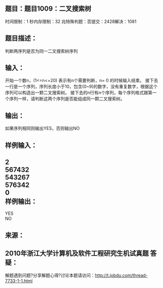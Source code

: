 题目：题目1009：二叉搜索树
-----------
时间限制：1 秒内存限制：32 兆特殊判题：否提交：2428解决：1081

题目描述：
-----------
判断两序列是否为同一二叉搜索树序列

输入：
-----------
开始一个数n，(1<=n<=20) 表示有n个需要判断，n= 0 的时候输入结束。
接下去一行是一个序列，序列长度小于10，包含(0~9)的数字，没有重复数字，根据这个序列可以构造出一颗二叉搜索树。
接下去的n行有n个序列，每个序列格式跟第一个序列一样，请判断这两个序列是否能组成同一颗二叉搜索树。

输出：
-----------
如果序列相同则输出YES，否则输出NO

样例输入：
-----------
2  
567432  
543267  
576342  
0  
样例输出：
-----------
YES  
NO  

来源：
-----------
2010年浙江大学计算机及软件工程研究生机试真题
答疑：
-----------
解题遇到问题?分享解题心得?讨论本题请访问：http://t.jobdu.com/thread-7733-1-1.html
